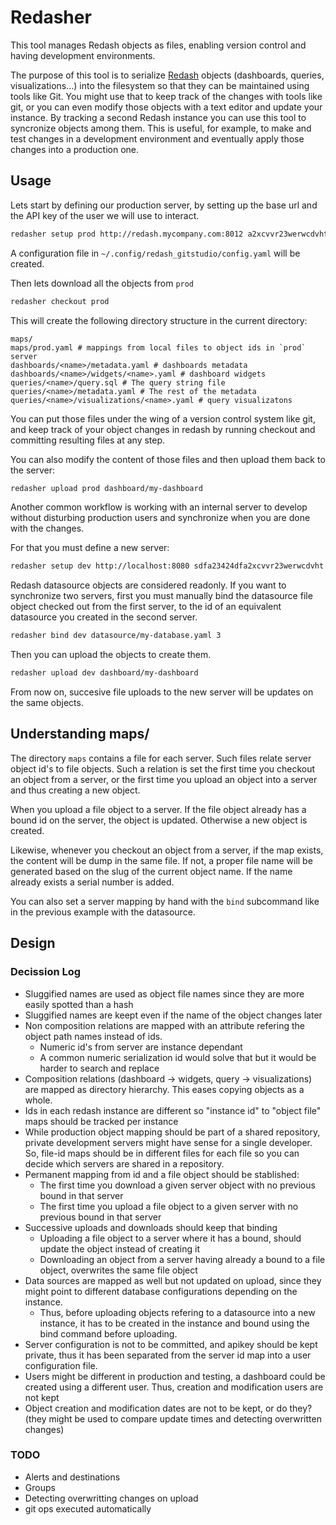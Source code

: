# Redasher

This tool manages Redash objects as files,
enabling version control and having development environments.

The purpose of this tool is to serialize [Redash](http://redash.io) objects
(dashboards, queries, visualizations...)
into the filesystem so that they can be maintained using tools like Git.
You might use that to keep track of the changes with tools like git, or
you can even modify those objects with a text editor and update your instance.
By tracking a second Redash instance you can use this tool to syncronize objects among them.
This is useful, for example, to make and test changes in a development  environment
and eventually apply those changes into a production one.


## Usage

Lets start by defining our production server, by setting up the base url
and the API key of the user we will use to interact.

```bash
redasher setup prod http://redash.mycompany.com:8012 a2xcvvr23werwcdvhtsdfa23424df
```

A configuration file in `~/.config/redash_gitstudio/config.yaml` will be created.

Then lets download all the objects from `prod`

```bash
redasher checkout prod
```

This will create the following directory structure in the current directory:

```
maps/
maps/prod.yaml # mappings from local files to object ids in `prod` server
dashboards/<name>/metadata.yaml # dashboards metadata
dashboards/<name>/widgets/<name>.yaml # dashboard widgets
queries/<name>/query.sql # The query string file
queries/<name>/metadata.yaml # The rest of the metadata
queries/<name>/visualizations/<name>.yaml # query visualizatons
```

You can put those files under the wing of a version control system like git,
and keep track of your object changes in redash
by running checkout and committing resulting files at any step.

You can also modify the content of those files
and then upload them back to the server:

```bash
redasher upload prod dashboard/my-dashboard
```

Another common workflow is working with an internal server
to develop without disturbing production users and
synchronize when you are done with the changes.

For that you must define a new server:

```bash
redasher setup dev http://localhost:8080 sdfa23424dfa2xcvvr23werwcdvht
```

Redash datasource objects are considered readonly.
If you want to synchronize two servers, first you must
manually bind the datasource file object
checked out from the first server, to the
id of an equivalent datasource you created in the second server.

```bash
redasher bind dev datasource/my-database.yaml 3
```

Then you can upload the objects to create them.

```bash
redasher upload dev dashboard/my-dashboard
```

From now on, succesive file uploads to the new server
will be updates on the same objects.


## Understanding maps/

The directory `maps` contains a file for each server.
Such files relate server object id's to file objects.
Such a relation is set the first time you checkout an object from a server,
or the first time you upload an object into a server and thus creating a new object.

When you upload a file object to a server.
If the file object already has a bound id on the server,
the object is updated.
Otherwise a new object is created.

Likewise, whenever you checkout an object from a server,
if the map exists, the content will be dump in the same file.
If not, a proper file name will be generated based on the slug
of the current object name.
If the name already exists a serial number is added.

You can also set a server mapping by hand with the `bind` subcommand
like in the previous example with the datasource.



## Design

### Decission Log

- Sluggified names are used as object file names since they are more easily spotted than a hash
- Sluggified names are keept even if the name of the object changes later
- Non composition relations are mapped with an attribute refering the object path names instead of ids.
  - Numeric id's from server are instance dependant
  - A common numeric serialization id would solve that but it would be harder to search and replace
- Composition relations (dashboard -> widgets, query -> visualizations) are
  mapped as directory hierarchy. This eases copying objects as a whole.
- Ids in each redash instance are different so "instance id" to "object file" maps should be tracked per instance
- While production object mapping should be part of a shared repository,
  private development servers might have sense for a single developer.
  So, file-id maps should be in different files for each file so you can
  decide which servers are shared in a repository.
- Permanent mapping from id and a file object should be stablished:
  - The first time you download a given server object with no previous bound in that server
  - The first time you upload a file object to a given server with no previous bound in that server
- Successive uploads and downloads should keep that binding
  - Uploading a file object to a server where it has a bound, should update the object instead of creating it
  - Downloading an object from a server having already a bound to a file object, overwrites the same file object
- Data sources are mapped as well but not updated on upload, since they might point to different database configurations depending on the instance.
  - Thus, before uploading objects refering to a datasource into a new instance,
    it has to be created in the instance and bound using the bind command before uploading.
- Server configuration is not to be committed, and apikey should be kept private,
  thus it has been separated from the server id map into a user configuration file.
- Users might be different in production and testing, a dashboard could
  be created using a different user. 
  Thus, creation and modification users are not kept
- Object creation and modification dates are not to be kept, or do they? (they might be used to compare update times and detecting overwritten changes)

### TODO

- Alerts and destinations
- Groups
- Detecting overwritting changes on upload
- git ops executed automatically



